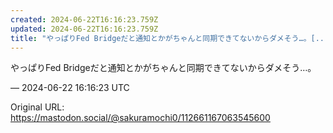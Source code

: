 ```yaml
---
created: 2024-06-22T16:16:23.759Z
updated: 2024-06-22T16:16:23.759Z
title: "やっぱりFed Bridgeだと通知とかがちゃんと同期できてないからダメそう…。[...]"
---
```


<p>やっぱりFed Bridgeだと通知とかがちゃんと同期できてないからダメそう…。</p>

&mdash; 2024-06-22 16:16:23 UTC

Original URL: https://mastodon.social/@sakuramochi0/112661167063545600
